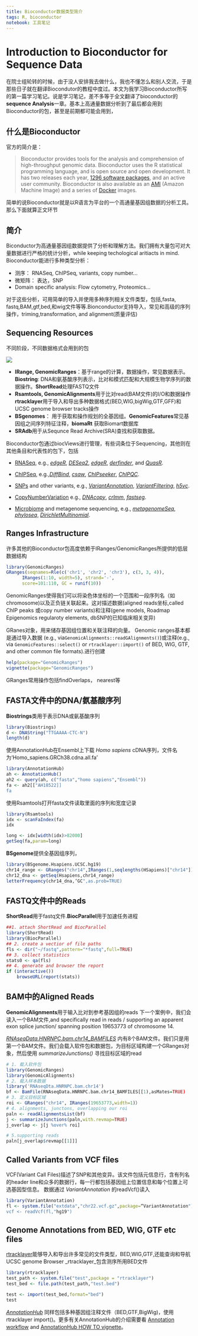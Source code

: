 ```yaml
---
title: Bioconductor数据类型简介
tags: R, bioconductor
notebook: 工具笔记
---
```


# Introduction to Bioconductor for Sequence Data

在院士组轮转的时候，由于没人安排我去做什么，我也不懂怎么和别人交流，于是那些日子就在翻译Biocondutor的教程中度过。本文为我学习Bioconductor所写的第一篇学习笔记。说是学习笔记，差不多等于全文翻译了bioconductor的 **sequence Analysis**一章。基本上高通量数据分析到了最后都会用到Bioconductor的包，甚至是前期都可能会用到，

## 什么是Bioconductor

官方的简介是：
> Bioconductor provides tools for the analysis and comprehension of high-throughput genomic data. Bioconductor uses the R statistical programming language, and is open source and open development. It has two releases each year, [1296 software packages](http://www.bioconductor.org/packages/release/BiocViews.html#___Software), and an active user community. Bioconductor is also available as an [AMI](http://www.bioconductor.org/help/bioconductor-cloud-ami/) (Amazon Machine Image) and a series of [Docker](http://www.bioconductor.org/help/docker/) images.

简单的说Bioconductor就是以R语言为平台的一个高通量基因组数据的分析工具。那么下面就算正文环节

## 简介

Biconductor为高通量基因组数据提供了分析和理解方法。我们拥有大量包可对大量数据进行严格的统计分析，while keeping techological aritiacts in mind. Bioconductor能进行多种类型分析：

- 测序： RNASeq, ChIPSeq, variants, copy number...
- 微矩阵： 表达，SNP
- Domain specific analysis: Flow cytometry, Proteomics...

对于这些分析，可用简单的导入并使用多种序列相关文件类型，包括,fasta, fastq,BAM,gtf,bed,和wig文件等等.Bionconductor支持导入，常见和高级的序列操作，triming,transformation, and alignment(质量评估)

## Sequencing Resources

不同阶段，不同数据格式会用到的包

![](http://oex750gzt.bkt.clouddn.com/18-1-16/62012287.jpg)

- **IRange, GenomicRanges**：基于range的计算，数据操作，常见数据表示。**Biostring**: DNA和氨基酸序列表示，比对和模式匹配和大规模生物学序列的数据操作。**ShortRead**处理FASTQ文件
- **Rsamtools, GenomicAlignments**用于比对read(BAM文件)的I/O和数据操作 **rtracklayer**用于导入和导出多种数据格式(BED,WIG,bigWig,GTF,GFF)和UCSC genome browser tracks操作
- **BSgenomes**： 用于获取和操作规划的全基因组。**GenomicFeatures**常见基因组之间序列特征注释，**biomaRt** 获取Biomart数据库
- **SRAdb**用于从Sequnce Read Archive(SRA)查找和获取数据。

Bioconductor包通过biocViews进行管理，有些词条位于Sequencing，其他则在其他条目和代表性的包下，包括

* [RNASeq](http://bioconductor.org/packages/biocViews.html#__RNASeq), e.g., _[edgeR](http://bioconductor.org/packages/edgeR)_, _[DESeq2](http://bioconductor.org/packages/DESeq2)_, _[edgeR](http://bioconductor.org/packages/edgeR)_, _[derfinder](http://bioconductor.org/packages/derfinder)_, and _[QuasR](http://bioconductor.org/packages/QuasR)_.

* [ChIPSeq](http://bioconductor.org/packages/biocViews.html#__ChIPSeq), e.g.,_[DiffBind](http://bioconductor.org/packages/DiffBind)_, _[csaw](http://bioconductor.org/packages/csaw)_, _[ChIPseeker](http://bioconductor.org/packages/ChIPseeker)_, _[ChIPQC](http://bioconductor.org/packages/ChIPQC)_.

* [SNPs](http://bioconductor.org/packages/biocViews.html#__SNP) and other variants, e.g., _[VariantAnnotation](http://bioconductor.org/packages/VariantAnnotation)_, _[VariantFiltering](http://bioconductor.org/packages/VariantFiltering)_, _[h5vc](http://bioconductor.org/packages/h5vc)_.

* [CopyNumberVariation](http://bioconductor.org/packages/biocViews.html#__CopyNumberVariation) e.g., _[DNAcopy](http://bioconductor.org/packages/DNAcopy)_, _[crlmm](http://bioconductor.org/packages/crlmm)_, _[fastseg](http://bioconductor.org/packages/fastseg)_.

* [Microbiome](http://bioconductor.org/packages/biocViews.html#__Microbiome) and metagenome sequencing, e.g., _[metagenomeSeq](http://bioconductor.org/packages/metagenomeSeq)_, _[phyloseq](http://bioconductor.org/packages/phyloseq)_, _[DirichletMultinomial](http://bioconductor.org/packages/DirichletMultinomial)_.

## Ranges Infrastructure

许多其他的Bioconductor包高度依赖于IRanges/GenomicRanges所提供的低层数据结构

```R
library(GenomicRanges)
GRanges(seqnames=Rle(c('chr1', 'chr2', 'chr3'), c(3, 3, 4)),
      IRanges(1:10, width=5), strand='-',
      score=101:110, GC = runif(10))
```

GenomicRanges使得我们可以将染色体坐标的一个范围和一段序列名（如chromosome)以及正负链关联起来。这对描述数据(aligned reads坐标,called ChIP peaks 或copy number variants)和注释(gene models, Roadmap Epigenomics regularoty elements, dbSNP的已知临床相关变异)

GRanes对象，用来储存基因组位置和关联注释的向量。
Genomic ranges基本都是通过导入数据 (e.g., via`GenomicAlignments::readGAlignments()`)或注释(e.g., via `GenomicFeatures::select()` or `rtracklayer::import()` of BED, WIG, GTF, and other common file formats).进行创建

```R
help(package="GenomicRanges")
vignette(package="GenomicRanges")
```

GRanges常用操作包括findOverlaps， nearest等

## FASTA文件中的DNA/氨基酸序列

**Biostrings**类用于表示DNA或氨基酸序列

```R
library(Biostrings)
d <- DNAString("TTGAAAA-CTC-N")
length(d)
```

使用AnnotationHub在Ensembl上下载 _Homo sapiens_ cDNA序列，文件名为‘Homo_sapiens.GRCh38.cdna.all.fa’

```R
library(AnnotationHub)
ah <- AnnotationHub()
ah2 <- query(ah, c("fasta","homo sapiens","Ensembl"))
fa <- ah2[["AH18522]]
fa
```

使用Rsamtools打开fasta文件读取里面的序列和宽度记录

```R
library(Rsamtools)
idx <- scanFaIndex(fa)
idx

long <- idx[width(idx)>82000]
getSeq(fa,param=long)
```

**BSgenome**提供全基因组序列，

```R
library(BSgenome.Hsapiens.UCSC.hg19)
chr14_range <- GRanges("chr14",IRanges(1,seqlengths(HSapiens)["chr14"]))
chr12_dna <- getSeq(Hsapiens,chr14_range)
letterFrequency(chr14_dna,‘GC",as.prob=TRUE)
```

## FASTQ文件中的Reads

**ShortRead**用于fastq文件.**BiocParallel**用于加速任务进程

```R
##1. attach ShortRead and BiocParallel
library(ShortRead)
library(BiocParallel)
## 2. create a vectior of file paths
fls <- dir("~/fastq",pattern="*fastq",full=TRUE)
## 3. collect statistics
stats0 <- qa(fls)
## 4. generate and browser the report
if (interactive())
    browseURL(report(stats))
```

## BAM中的Aligned Reads

**GenomicAlignments**用于输入比对到参考基因组的reads
下一个案例中，我们会读入一个BAM文件,and specifically read in reads / supporting an apparent exon splice junction/ spanning position 19653773 of chromosome 14.

 _[RNAseqData.HNRNPC.bam.chr14_BAMFILES](http://bioconductor.org/packages/RNAseqData.HNRNPC.bam.chr14_BAMFILES)_ 内有8个BAM文件。我们只是用第一个BAM文件。我们会载入软件包和数据包，为目标区域构建一个GRanges对象，然后使用 _summarizeJunctions()_ 寻找目标区域的read

```R
# 1. 载入软件包
library(GenomicRanges)
library(GenomicAlignments)
# 2. 载入样本数据
library('RNAseqDta.HNRNPC.bam.chr14')
bf <- BamFile(RNAseqData.HNRNPC.bam.chr14_BAMFILES[[1),asMates=TRUE)
# 3. 定义目标区域
roi <- GRanges("chr14", IRanges(19653773,width=1)）
# 4. alignments, junctons, overlapping our roi
paln <- readAlignmentsList(bf)
j <- summarizeJunctions(paln,with.revmap=TRUE)
j_overlap <- j[j %over% roi]

# 5.supporting reads
paln[j_overlap$revmap[[1]]]
```

## Called Variants from VCF files

VCF(Variant Call Files)描述了SNP和其他变异。该文件包括元信息行，含有列名的header line和众多的数据行，每一行都包括基因组上位置信息和每个位置上可选基因型信息。
数据通过 _VariantAnnotation_ 的readVcf()读入

```R
library(VariantAnnotation)
fl <- system.file("extdata","chr22.vcf.gz",package=“VariantAnnotation")
vcf <- readVcf(fl,"hg19")
```

## Genome Annotations from BED, WIG, GTF etc files

[rtracklayer](http://bioconductor.org/packages/rtracklayer)能够导入和导出许多常见的文件类型，BED,WIG,GTF,还能查询和导航UCSC genome Browser
_rtracklayer_包含测序所用BED文件

```R
library(rtracklayer)
test_path <- system.file("test",package = "rtracklayer")
test_bed <- file.path(test_path,"test.bed")

test <- import(test_bed,format="bed")
test
```

_[AnnotationHub](http://bioconductor.org/packages/AnnotationHub)_ 同样包括多种基因组注释文件（BED,GTF,BigWig)，使用rtracklayer import()。更多有关AnnotationHub的介绍需要看 [Annotation workflow](http://bioconductor.org/help/workflows/annotation/Annotation_Resources/) and [AnnotationHub HOW TO vignette](http://bioconductor.org/packages/devel/bioc/vignettes/AnnotationHub/inst/doc/AnnotationHub-HOWTO.html)。